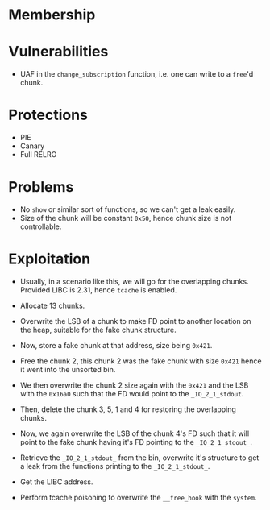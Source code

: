 # Membership


# Vulnerabilities

* UAF in the `change_subscription` function, i.e. one can write to a `free`'d chunk.

# Protections

* PIE
* Canary
* Full RELRO

# Problems

* No `show` or similar sort of functions, so we can't get a leak easily.
* Size of the chunk will be constant `0x50`, hence chunk size is not controllable.

# Exploitation

* Usually, in a scenario like this, we will go for the overlapping chunks. Provided LIBC is 2.31, hence `tcache` is enabled.

* Allocate 13 chunks.
* Overwrite the LSB of a chunk to make FD point to another location on the heap, suitable for the fake chunk structure.
* Now, store a fake chunk at that address, size being `0x421`.
* Free the chunk 2, this chunk 2 was the fake chunk with size `0x421` hence it went into the unsorted bin.
* We then overwrite the chunk 2 size again with the `0x421` and the LSB with the `0x16a0` such that the FD would point to the `_IO_2_1_stdout`.
* Then, delete the chunk 3, 5, 1 and 4 for restoring the overlapping chunks.
* Now, we again overwrite the LSB of the chunk 4's FD such that it will point to the fake chunk having it's FD pointing to the `_IO_2_1_stdout_`.
* Retrieve the `_IO_2_1_stdout_` from the bin, overwrite it's structure to get a leak from the functions printing to the `_IO_2_1_stdout_`.
* Get the LIBC address.
* Perform tcache poisoning to overwrite the `__free_hook` with the `system`.